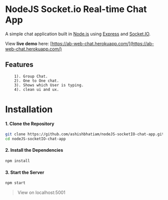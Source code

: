 NodeJS Socket.io Real-time Chat App
===

A simple chat application built in [Node.js](https://nodejs.org) using [Express](http://expressjs.com/) and [Socket.IO](https://socket.io/).

View **live demo** here: [https://ab-web-chat.herokuapp.com/](https://ab-web-chat.herokuapp.com/)

## Features

```
    1). Group Chat. 
    2). One to One chat.
    3). Shows which User is typing.
    4). clean ui and ux.
 ```

Installation
===

#### 1. Clone the Repository

```sh
git clone https://github.com/ashishbhatiam/nodeJS-socketIO-chat-app.git
cd nodeJS-socketIO-chat-app
```

#### 2. Install the Dependencies

```sh
npm install
```

#### 3. Start the Server

```sh
npm start
```

> View on localhost:5001

